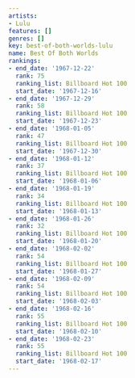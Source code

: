 ```yaml
---
artists:
- Lulu
features: []
genres: []
key: best-of-both-worlds-lulu
name: Best Of Both Worlds
rankings:
- end_date: '1967-12-22'
  rank: 75
  ranking_list: Billboard Hot 100
  start_date: '1967-12-16'
- end_date: '1967-12-29'
  rank: 58
  ranking_list: Billboard Hot 100
  start_date: '1967-12-23'
- end_date: '1968-01-05'
  rank: 47
  ranking_list: Billboard Hot 100
  start_date: '1967-12-30'
- end_date: '1968-01-12'
  rank: 37
  ranking_list: Billboard Hot 100
  start_date: '1968-01-06'
- end_date: '1968-01-19'
  rank: 34
  ranking_list: Billboard Hot 100
  start_date: '1968-01-13'
- end_date: '1968-01-26'
  rank: 32
  ranking_list: Billboard Hot 100
  start_date: '1968-01-20'
- end_date: '1968-02-02'
  rank: 54
  ranking_list: Billboard Hot 100
  start_date: '1968-01-27'
- end_date: '1968-02-09'
  rank: 54
  ranking_list: Billboard Hot 100
  start_date: '1968-02-03'
- end_date: '1968-02-16'
  rank: 55
  ranking_list: Billboard Hot 100
  start_date: '1968-02-10'
- end_date: '1968-02-23'
  rank: 55
  ranking_list: Billboard Hot 100
  start_date: '1968-02-17'
---
```


